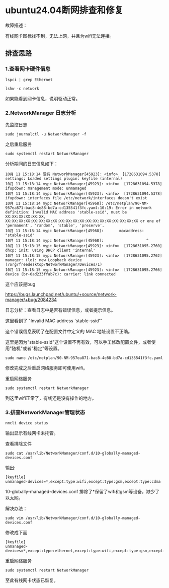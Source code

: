 # ubuntu24.04断网排查和修复

故障描述：

有线网卡图标找不到，无法上网，并且为wifi无法连接。

## 排查思路

### 1.查看网卡硬件信息

```shell
lspci | grep Ethernet
```

```shell
lshw -c network
```

如果能看到网卡信息，说明驱动正常。

### 2.NetworkManager 日志分析
先监控日志
```shell
sudo journalctl -u NetworkManager -f
```
之后重启服务
```shell
sudo systemctl restart NetworkManager
```
分析期间的日志信息如下：

```text
10月 11 15:18:14 没有 NetworkManager[45923]: <info>  [1728631094.5378] settings: Loaded settings plugin: keyfile (internal)
10月 11 15:18:14 mypc NetworkManager[45923]: <info>  [1728631094.5378] ifupdown: management mode: unmanaged
10月 11 15:18:14 mypc NetworkManager[45923]: <info>  [1728631094.5378] ifupdown: interfaces file /etc/network/interfaces doesn't exist
10月 11 15:18:14 mypc NetworkManager[45968]: /etc/netplan/90-NM-957ea871-bac8-4e88-bd7a-cd135541f3fc.yaml:10:19: Error in network definition: Invalid MAC address 'stable-ssid', must be XX:XX:XX:XX:XX:XX, XX:XX:XX:XX:XX:XX:XX:XX:XX:XX:XX:XX:XX:XX:XX:XX:XX:XX:XX:XX or one of 'permanent', 'random', 'stable', 'preserve'.
10月 11 15:18:14 mypc NetworkManager[45968]:       macaddress: "stable-ssid"
10月 11 15:18:14 mypc NetworkManager[45968]:                   ^
10月 11 15:18:15 mypc NetworkManager[45923]: <info>  [1728631095.2760] dhcp: init: Using DHCP client 'internal'
10月 11 15:18:15 mypc NetworkManager[45923]: <info>  [1728631095.2762] manager: (lo): new Loopback device (/org/freedesktop/NetworkManager/Devices/1)
10月 11 15:18:15 mypc NetworkManager[45923]: <info>  [1728631095.2766] device (br-0ad233ffab7c): carrier: link connected
```
这个应该是bug 

https://bugs.launchpad.net/ubuntu/+source/network-manager/+bug/2084234

日志分析：查看日志中是否有错误信息，或者提示信息。

这里看到了 "Invalid MAC address 'stable-ssid'"

这个错误信息表明了在配置文件中定义的 MAC 地址设置不正确。

这里是因为"stable-ssid"这个设置不再有效，可以手工修改配置文件，或者使用"随机"或者"稳定"等设置。
```shell
sudo nano /etc/netplan/90-NM-957ea871-bac8-4e88-bd7a-cd135541f3fc.yaml 
```

修改完成之后重启网络服务即可使用wifi。

重启网络服务
```shell
sudo systemctl restart NetworkManager
```

到这里wifi正常了，有线还是没有操作的地方。

### 3.排查NetworkManager管理状态

```shell
nmcli device status
```

输出显示有线网卡未托管。

查看排除文件

```shell
sudo cat /usr/lib/NetworkManager/conf.d/10-globally-managed-devices.conf
```
输出:

```shell
[keyfile]
unmanaged-devices=*,except:type:wifi,except:type:gsm,except:type:cdma
```

10-globally-managed-devices.conf 排除了*保留了wifi和gsm等设备，缺少了以太网。

解决办法：
```shell
sudo vim /usr/lib/NetworkManager/conf.d/10-globally-managed-devices.conf
```
修改成下面
```text
[keyfile]
unmanaged-devices=*,except:type:ethernet,except:type:wifi,except:type:gsm,except:type:cdma
```

重启网络服务

```shell
sudo systemctl restart NetworkManager
```

至此有线网卡状态已恢复。

